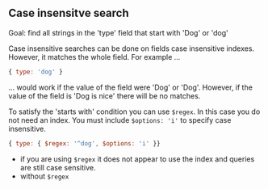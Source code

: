 


## Case insensitve search

Goal: find all strings in the 'type' field that start with 'Dog' or 'dog'


Case insensitive searches can be done on fields case insensitive indexes. However, it matches the whole field. For example ...

```js
{ type: 'dog' }
```

... would work if the value of the field were 'Dog' or 'Dog'. However, if the value of the field is 'Dog is nice' there will be no matches.

To satisfy the 'starts with' condition you can use `$regex`. In this case you do not need an index. You must include `$options: 'i'` to specify case insensitive.

```js
{ type: { $regex: '^dog', $options: 'i' }}
```

- if you are using `$regex` it does not appear to use the index and queries are still case sensitive.
- without `$regex` 

